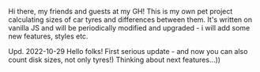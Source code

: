 Hi there, my friends and guests at my GH! This is my own pet project calculating
sizes of car tyres and differences between them. It's written on vanilla JS and
will be periodically modified and upgraded - i will add some new features,
styles etc.

Upd. 2022-10-29 Hello folks! First serious update - and now you can also count
disk sizes, not only tyres!) Thinking about next features...))
